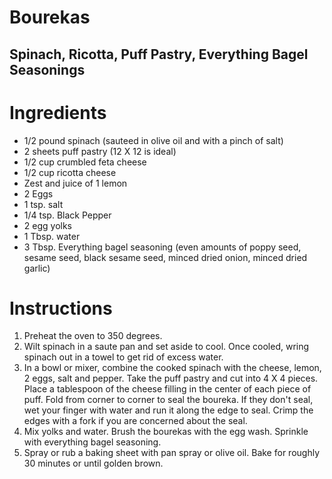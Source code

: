 # Bourekas
## Spinach, Ricotta, Puff Pastry, Everything Bagel Seasonings

# Ingredients

* 1/2 pound spinach (sauteed in olive oil and with a pinch of salt)
* 2 sheets puff pastry (12 X 12 is ideal)
* 1/2 cup crumbled feta cheese
* 1/2 cup ricotta cheese
* Zest and juice of 1 lemon
* 2 Eggs
* 1 tsp. salt
* 1/4 tsp. Black Pepper
* 2 egg yolks
* 1 Tbsp. water
* 3 Tbsp. Everything bagel seasoning (even amounts of poppy seed, sesame seed, black sesame seed, minced dried onion, minced dried garlic)

# Instructions

1. Preheat the oven to 350 degrees.
1. Wilt spinach in a saute pan and set aside to cool. Once cooled, wring spinach out in a towel to get rid of excess water.
1. In a bowl or mixer, combine the cooked spinach with the cheese, lemon, 2 eggs, salt and pepper. Take the puff pastry and cut into 4 X 4 pieces. Place a tablespoon of the cheese filling in the center of each piece of puff. Fold from corner to corner to seal the boureka. If they don't seal, wet your finger with water and run it along the edge to seal. Crimp the edges with a fork if you are concerned about the seal.
1. Mix yolks and water. Brush the bourekas with the egg wash. Sprinkle with everything bagel seasoning.
1. Spray or rub a baking sheet with pan spray or olive oil. Bake for roughly 30 minutes or until golden brown.
